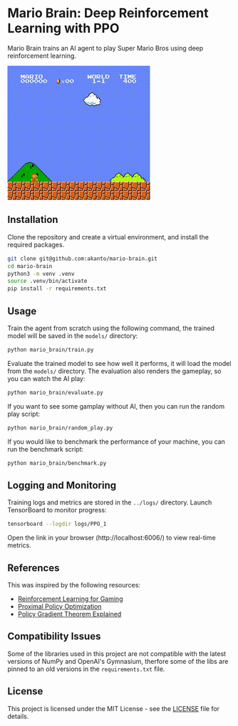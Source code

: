 # Mario Brain: Deep Reinforcement Learning with PPO

Mario Brain trains an AI agent to play Super Mario Bros using deep reinforcement learning.

![Mario Gameplay](./videos/mario_gameplay.gif)

## Installation

Clone the repository and create a virtual environment, and install the required packages.

```bash
git clone git@github.com:akanto/mario-brain.git
cd mario-brain
python3 -m venv .venv
source .venv/bin/activate
pip install -r requirements.txt
```

## Usage

Train the agent from scratch using the following command, the trained model will be saved in the `models/` directory:

```bash
python mario_brain/train.py
```

Evaluate the trained model to see how well it performs, it will load the model from the `models/` directory. The evaluation also renders the gameplay, so you can watch the AI play:

```bash
python mario_brain/evaluate.py
```

If you want to see some gamplay without AI, then you can run the random play script:

```bash
python mario_brain/random_play.py
```

If you would like to benchmark the performance of your machine, you can run the benchmark script:

```bash
python mario_brain/benchmark.py
```

## Logging and Monitoring

Training logs and metrics are stored in the `../logs/` directory. Launch TensorBoard to monitor progress:

```bash
tensorboard --logdir logs/PPO_1
```

Open the link in your browser (http://localhost:6006/) to view real-time metrics.

## References

This was inspired by the following resources:

- [Reinforcement Learning for Gaming](https://youtu.be/dWmJ5CXSKdw)
- [Proximal Policy Optimization](https://youtu.be/5P7I-xPq8u8)
- [Policy Gradient Theorem Explained](https://youtu.be/cQfOQcpYRzE)

## Compatibility Issues

Some of the libraries used in this project are not compatible with the latest versions of NumPy and OpenAI's Gymnasium, therfore some of the libs are pinned to an old versions in the `requirements.txt` file.

## License

This project is licensed under the MIT License - see the [LICENSE](LICENSE) file for details.
